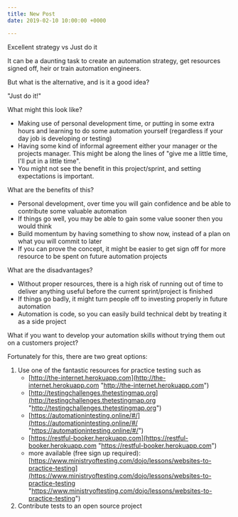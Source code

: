 ```yaml
---
title: New Post
date: 2019-02-10 10:00:00 +0000

---
```

Excellent strategy vs Just do it

It can be a daunting task to create an automation strategy, get resources signed off, heir or train automation engineers.

But what is the alternative, and is it a good idea?

"Just do it!"

What might this look like?

* Making use of personal development time, or putting in some extra hours and learning to do some automation yourself (regardless if your day job is developing or testing)
* Having some kind of informal agreement either your manager or the projects manager. This might be along the lines of "give me a little time, I'll put in a little time".
* You might not see the benefit in this project/sprint, and setting expectations is important.

What are the benefits of this?

* Personal development, over time you will gain confidence and be able to contribute some valuable automation
* If things go well, you may be able to gain some value sooner then you would think
* Build momentum by having something to show now, instead of a plan on what you will commit to later
* If you can prove the concept, it might be easier to get sign off for more resource to be spent on future automation projects

What are the disadvantages?

* Without proper resources, there is a high risk of running out of time to deliver anything useful before the current sprint/project is finished
* If things go badly, it might turn people off to investing properly in future automation
* Automation is code, so you can easily build technical debt by treating it as a side project

What if you want to develop your automation skills without trying them out on a customers project?

Fortunately for this, there are two great options:

1. Use one of the fantastic resources for practice testing such as
   * [http://the-internet.herokuapp.com](http://the-internet.herokuapp.com "http://the-internet.herokuapp.com")
   * [http://testingchallenges.thetestingmap.org](http://testingchallenges.thetestingmap.org "http://testingchallenges.thetestingmap.org")
   * [https://automationintesting.online/#/](https://automationintesting.online/#/ "https://automationintesting.online/#/")
   * [https://restful-booker.herokuapp.com](https://restful-booker.herokuapp.com "https://restful-booker.herokuapp.com")
   * more available (free sign up required): [https://www.ministryoftesting.com/dojo/lessons/websites-to-practice-testing](https://www.ministryoftesting.com/dojo/lessons/websites-to-practice-testing "https://www.ministryoftesting.com/dojo/lessons/websites-to-practice-testing")
2. Contribute tests to an open source project